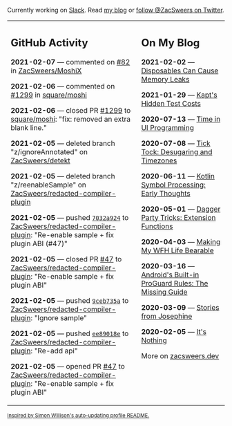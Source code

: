 Currently working on [Slack](https://slack.com/). Read [my blog](https://zacsweers.dev/) or [follow @ZacSweers on Twitter](https://twitter.com/ZacSweers).

<table><tr><td valign="top" width="60%">

## GitHub Activity
<!-- githubActivity starts -->
**2021-02-07** — commented on [#82](https://github.com/ZacSweers/MoshiX/issues/82#issuecomment-774634963) in [ZacSweers/MoshiX](https://api.github.com/repos/ZacSweers/MoshiX)

**2021-02-06** — commented on [#1299](https://github.com/square/moshi/pull/1299#issuecomment-774512898) in [square/moshi](https://api.github.com/repos/square/moshi)

**2021-02-06** — closed PR [#1299](https://api.github.com/repos/square/moshi/pulls/1299) to [square/moshi](https://api.github.com/repos/square/moshi): "fix: removed an extra blank line."

**2021-02-05** — deleted branch "z/ignoreAnnotated" on [ZacSweers/detekt](https://api.github.com/repos/ZacSweers/detekt)

**2021-02-05** — deleted branch "z/reenableSample" on [ZacSweers/redacted-compiler-plugin](https://api.github.com/repos/ZacSweers/redacted-compiler-plugin)

**2021-02-05** — pushed [`7032a924`](https://github.com/ZacSweers/redacted-compiler-plugin/commit/7032a92467156836596b43d9904c9b0dbc165223) to [ZacSweers/redacted-compiler-plugin](https://api.github.com/repos/ZacSweers/redacted-compiler-plugin): "Re-enable sample + fix plugin ABI (#47)"

**2021-02-05** — closed PR [#47](https://api.github.com/repos/ZacSweers/redacted-compiler-plugin/pulls/47) to [ZacSweers/redacted-compiler-plugin](https://api.github.com/repos/ZacSweers/redacted-compiler-plugin): "Re-enable sample + fix plugin ABI"

**2021-02-05** — pushed [`9ceb735a`](https://github.com/ZacSweers/redacted-compiler-plugin/commit/9ceb735aac1b4737e1212485943134d6ad782a09) to [ZacSweers/redacted-compiler-plugin](https://api.github.com/repos/ZacSweers/redacted-compiler-plugin): "Ignore sample"

**2021-02-05** — pushed [`ee89018e`](https://github.com/ZacSweers/redacted-compiler-plugin/commit/ee89018ed79b99dacc96e92524ae885b0e27de38) to [ZacSweers/redacted-compiler-plugin](https://api.github.com/repos/ZacSweers/redacted-compiler-plugin): "Re-add api"

**2021-02-05** — opened PR [#47](https://api.github.com/repos/ZacSweers/redacted-compiler-plugin/pulls/47) to [ZacSweers/redacted-compiler-plugin](https://api.github.com/repos/ZacSweers/redacted-compiler-plugin): "Re-enable sample + fix plugin ABI"
<!-- githubActivity ends -->
</td><td valign="top" width="40%">

## On My Blog
<!-- blog starts -->
**2021-02-02** — [Disposables Can Cause Memory Leaks](https://www.zacsweers.dev/disposables-can-cause-memory-leaks/)

**2021-01-29** — [Kapt's Hidden Test Costs](https://www.zacsweers.dev/kapts-hidden-test-costs/)

**2020-07-13** — [Time in UI Programming](https://www.zacsweers.dev/time-in-ui/)

**2020-07-08** — [Tick Tock: Desugaring and Timezones](https://www.zacsweers.dev/ticktock-desugaring-timezones/)

**2020-06-11** — [Kotlin Symbol Processing: Early Thoughts](https://www.zacsweers.dev/kotlin-symbol-processor-early-thoughts/)

**2020-05-01** — [Dagger Party Tricks: Extension Functions](https://www.zacsweers.dev/dagger-party-tricks-extension-functions/)

**2020-04-03** — [Making My WFH Life Bearable](https://www.zacsweers.dev/making-wfh-life-bearable/)

**2020-03-16** — [Android's Built-in ProGuard Rules: The Missing Guide](https://www.zacsweers.dev/android-proguard-rules/)

**2020-03-09** — [Stories from Josephine](https://www.zacsweers.dev/stories-from-josephine/)

**2020-02-05** — [It's Nothing](https://www.zacsweers.dev/its-nothing/)
<!-- blog ends -->
More on [zacsweers.dev](https://zacsweers.dev/)
</td></tr></table>

<sub><a href="https://simonwillison.net/2020/Jul/10/self-updating-profile-readme/">Inspired by Simon Willison's auto-updating profile README.</a></sub>